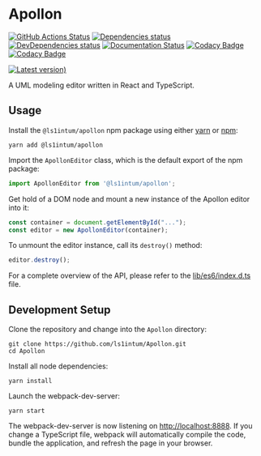 # Apollon

[![GitHub Actions Status](https://github.com/ls1intum/Apollon/workflows/Build/badge.svg)](https://github.com/ls1intum/Apollon/actions?query=branch%3Adevelop+workflow%3ABuild)
[![Dependencies status](https://img.shields.io/david/ls1intum/Apollon)](package.json)
[![DevDependencies status](https://img.shields.io/david/dev/ls1intum/Apollon)](package.json)
[![Documentation Status](https://readthedocs.org/projects/apollon-library/badge/?version=latest)](https://apollon-library.readthedocs.io/en/latest/?badge=latest)
[![Codacy Badge](https://api.codacy.com/project/badge/Grade/ff48bab36a924471abcf61566563ffe6)](https://app.codacy.com/gh/ls1intum/Apollon?utm_source=github.com&utm_medium=referral&utm_content=ls1intum/Apollon&utm_campaign=Badge_Grade_Dashboard)
[![Codacy Badge](https://app.codacy.com/project/badge/Coverage/9bbbff1e8475480d92c80615ac2eddf6)](https://www.codacy.com/gh/ls1intum/Apollon?utm_source=github.com&utm_medium=referral&utm_content=ls1intum/Apollon&utm_campaign=Badge_Coverage)

[![Latest version)](https://img.shields.io/npm/v/@ls1intum/apollon)](https://www.npmjs.com/package/@ls1intum/apollon)

A UML modeling editor written in React and TypeScript.

## Usage

Install the `@ls1intum/apollon` npm package using either [yarn](https://yarnpkg.com/) or [npm](https://www.npmjs.com/):

```
yarn add @ls1intum/apollon
```

Import the `ApollonEditor` class, which is the default export of the npm package:

```js
import ApollonEditor from '@ls1intum/apollon';
```

Get hold of a DOM node and mount a new instance of the Apollon editor into it:

```js
const container = document.getElementById("...");
const editor = new ApollonEditor(container);
```

To unmount the editor instance, call its `destroy()` method:

```js
editor.destroy();
```

For a complete overview of the API, please refer to the [lib/es6/index.d.ts](https://github.com/ls1intum/Apollon/blob/master/lib/index.d.ts) file.

## Development Setup

Clone the repository and change into the `Apollon` directory:

```
git clone https://github.com/ls1intum/Apollon.git
cd Apollon
```

Install all node dependencies:

```
yarn install
```

Launch the webpack-dev-server:

```
yarn start
```

The webpack-dev-server is now listening on [http://localhost:8888](http://localhost:8888). If you change a TypeScript file, webpack will automatically compile the code, bundle the application, and refresh the page in your browser.
